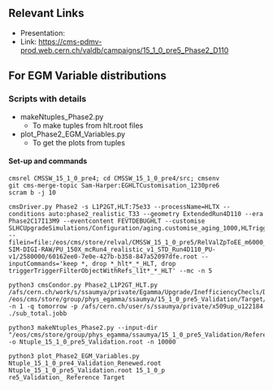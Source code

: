 ## Relevant Links
- Presentation: 
- Link: https://cms-pdmv-prod.web.cern.ch/valdb/campaigns/15_1_0_pre5_Phase2_D110

## For EGM Variable distributions

### Scripts with details
 
- makeNtuples_Phase2.py
	- To make tuples from hlt.root files
- plot_Phase2_EGM_Variables.py 
	- To get the plots from tuples

#### Set-up and commands

```
cmsrel CMSSW_15_1_0_pre4; cd CMSSW_15_1_0_pre4/src; cmsenv
git cms-merge-topic Sam-Harper:EGHLTCustomisation_1230pre6
scram b -j 10

cmsDriver.py Phase2 -s L1P2GT,HLT:75e33 --processName=HLTX --conditions auto:phase2_realistic_T33 --geometry ExtendedRun4D110 --era Phase2C17I13M9 --eventcontent FEVTDEBUGHLT --customise SLHCUpgradeSimulations/Configuration/aging.customise_aging_1000,HLTrigger/Configuration/customizeHLTforEGamma.customiseEGammaMenuDev --filein=file:/eos/cms/store/relval/CMSSW_15_1_0_pre5/RelValZpToEE_m6000_14TeV/GEN-SIM-DIGI-RAW/PU_150X_mcRun4_realistic_v1_STD_Run4D110_PU-v1/2580000/60162ee0-7e0e-427b-b358-847a52097dfe.root --inputCommands='keep *, drop *_hlt*_*_HLT, drop triggerTriggerFilterObjectWithRefs_l1t*_*_HLT' --mc -n 5

python3 cmsCondor.py Phase2_L1P2GT_HLT.py /afs/cern.ch/work/s/ssaumya/private/Egamma/Upgrade/InefficiencyChecls/Distributions/CMSSW_15_1_0_pre4/src/15_1_0_pre5/ /eos/cms/store/group/phys_egamma/ssaumya/15_1_0_pre5_Validation/Target/ -n 1 -q tomorrow -p /afs/cern.ch/user/s/ssaumya/private/x509up_u122184
./sub_total.jobb

python3 makeNtuples_Phase2.py --input-dir "/eos/cms/store/group/phys_egamma/ssaumya/15_1_0_pre5_Validation/Reference/" -o Ntuple_15_1_0_pre5_Validation.root -n 10000

python3 plot_Phase2_EGM_Variables.py Ntuple_15_1_0_pre4_Validation_Renewed.root Ntuple_15_1_0_pre5_Validation.root 15_1_0_p
re5_Validation_ Reference Target
```
